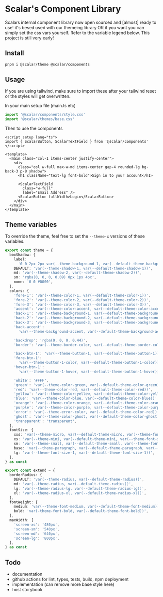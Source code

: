 # Scalar's Component Library

Scalars internal component library now open sourced and [almost] ready to use! it's besed used with our themeing library OR if you want you can simply set the css vars yourself. Refer to the variable legend below. This project is still very early!

## Install

```bash
pnpm i @scalar/theme @scalar/components
```

## Usage

If you are using tailwind, make sure to import these after your tailwind reset or the styles will get overwritten.

In your main setup file (main.ts etc)

```ts
import '@scalar/components/style.css'
import '@scalar/themes/base.css'
```

Then to use the components

```vue
<script setup lang="ts">
import { ScalarButton, ScalarTextField } from '@scalar/components'
</script>

<template>
  <main class="col-1 items-center justify-center">
    <div
      class="col w-full max-w-md items-center gap-4 rounded-lg bg-back-3 p-8 shadow">
      <h1 className="text-lg font-bold">Sign in to your account</h1>

      <ScalarTextField
        class="w-full"
        label="Email Address" />
      <ScalarButton fullWidth>Login</ScalarButton>
    </div>
  </main>
</template>
```

## Theme variables

To override the theme, feel free to set the `--theme-x` versions of these variables.

```ts
export const theme = {
  boxShadow: {
    label:
      '0 0 2px 2px var(--theme-background-1, var(--default-theme-background-1))',
    DEFAULT: 'var(--theme-shadow-1, var(--default-theme-shadow-1))',
    md: 'var(--theme-shadow-2, var(--default-theme-shadow-2))',
    sm: 'rgba(0, 0, 0, 0.09) 0px 1px 4px',
    none: '0 0 #0000',
  },
  colors: {
    'fore-1': 'var(--theme-color-1, var(--default-theme-color-1))',
    'fore-2': 'var(--theme-color-2, var(--default-theme-color-2))',
    'fore-3': 'var(--theme-color-3, var(--default-theme-color-3))',
    'accent': 'var(--theme-color-accent, var(--default-theme-color-accent))',
    'back-1': 'var(--theme-background-1, var(--default-theme-background-1))',
    'back-2': 'var(--theme-background-2, var(--default-theme-background-2))',
    'back-3': 'var(--theme-background-3, var(--default-theme-background-3))',
    'back-accent':
      'var(--theme-background-accent, var(--default-theme-background-accent))',

    'backdrop': 'rgba(0, 0, 0, 0.44)',
    'border': 'var(--theme-border-color, var(--default-theme-border-color))',

    'back-btn-1': 'var(--theme-button-1, var(--default-theme-button-1))',
    'fore-btn-1':
      'var(--theme-button-1-color, var(--default-theme-button-1-color))',
    'hover-btn-1':
      'var(--theme-button-1-hover, var(--default-theme-button-1-hover))',

    'white': '#FFF',
    'green': 'var(--theme-color-green, var(--default-theme-color-green))',
    'red': 'var(--theme-color-red, var(--default-theme-color-red))',
    'yellow': 'var(--theme-color-yellow, var(--default-theme-color-yellow))',
    'blue': 'var(--theme-color-blue, var(--default-theme-color-blue))',
    'orange': 'var(--theme-color-orange, var(--default-theme-color-orange))',
    'purple': 'var(--theme-color-purple, var(--default-theme-color-purple))',
    'error': 'var(--theme-error-color, var(--default-theme-color-red))',
    'ghost': 'var(--theme-color-ghost, var(--default-theme-color-ghost))',
    'transparent': 'transparent',
  },
  fontSize: {
    xxs: 'var(--theme-micro, var(--default-theme-micro, var(--theme-font-size-5, var(--default-theme-font-size-5))))',
    xs: 'var(--theme-mini, var(--default-theme-mini, var(--theme-font-size-4, var(--default-theme-font-size-4))))',
    sm: 'var(--theme-small, var(--default-theme-small, var(--theme-font-size-3, var(--default-theme-font-size-3))))',
    base: 'var(--theme-paragraph, var(--default-theme-paragraph, var(--theme-font-size-2, var(--default-theme-font-size-2))))',
    lg: 'var(--theme-font-size-1, var(--default-theme-font-size-1))',
  },
} as const

export const extend = {
  borderRadius: {
    DEFAULT: 'var(--theme-radius, var(--default-theme-radius))',
    md: 'var(--theme-radius, var(--default-theme-radius))',
    lg: 'var(--theme-radius-lg, var(--default-theme-radius-lg))',
    xl: 'var(--theme-radius-xl, var(--default-theme-radius-xl))',
  },
  fontWeight: {
    medium: 'var(--theme-font-medium, var(--default-theme-font-medium))',
    bold: 'var(-theme-font-bold, var(--default-theme-font-bold))',
  },
  maxWidth: {
    'screen-xs': '480px',
    'screen-sm': '540px',
    'screen-md': '640px',
    'screen-lg': '800px',
  },
} as const
```

## Todo

- documentation
- github actions for lint, types, tests, build, npm deployment
- implementation (can remove more base style here)
- host storybook
